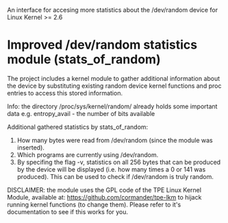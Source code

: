 An interface for accesing more statistics about the /dev/random device
for Linux Kernel >= 2.6

Improved /dev/random statistics module (stats_of_random)
========

The project includes a kernel module to gather additional 
information about the device by substituting existing random device
kernel functions and proc entries to access this stored information.

Info: the directory /proc/sys/kernel/random/ already holds some important data
e.g. entropy_avail - the number of bits available

Additional gathered statistics by stats_of_random:

1. How many bytes were read from /dev/random (since the module was inserted).
2. Which programs are currently using /dev/random.
3. By specifing the flag -v, statistics on all 256 bytes that can be produced by the device 
will be displayed (i.e. how many times a 0 or 141 was produced). This can be used to check
if /dev/random is truly random.


DISCLAIMER: the module uses the GPL code of the TPE Linux Kernel Module, available at:
https://github.com/cormander/tpe-lkm to hijack running kernel functions (to change them).
Please refer to it's documentation to see if this works for you.
